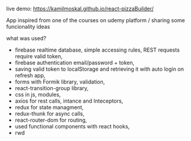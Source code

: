 
live demo: https://kamilmoskal.github.io/react-pizzaBuilder/

App inspired from one of the courses on udemy platform / sharing some funcionality ideas

what was used?

- firebase realtime database, simple accessing rules, REST requests require valid token,
- firebase authentication email/password + token,
- saving valid token to localStorage and retrieving it with auto login on refresh app,
- forms with Formik library, validation,
- react-transition-group library,
- css in js, modules,
- axios for rest calls, intance and Inteceptors,
- redux for state managment, 
- redux-thunk for async calls,
- react-router-dom for routing,
- used functional components with react hooks,
- rwd